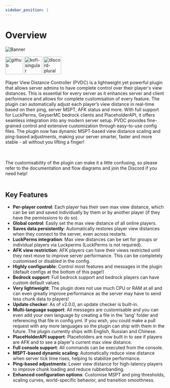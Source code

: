 ```yaml
---
sidebar_position: 1
---
```


# Overview

![Banner](https://i.ibb.co/p1fVk8s/Banner-min.webp)
<p>
  <a href="https://github.com/Wyzebb/PlayerViewDistanceController"><img alt="github" height="56"
        src="https://cdn.jsdelivr.net/npm/@intergrav/devins-badges@3/assets/cozy/available/github_vector.svg" /></a>
  <a href="https://ko-fi.com/wyzebb"><img alt="kofi-singular" height="56" src="https://cdn.jsdelivr.net/npm/@intergrav/devins-badges@3/assets/cozy/donate/kofi-singular_vector.svg" /></a>
  <a href="https://discord.gg/akbd8EPSgr"><img alt="discord-plural" height="56" src="https://cdn.jsdelivr.net/npm/@intergrav/devins-badges@3/assets/cozy/social/discord-plural_vector.svg" /></a>
</p>

Player View Distance Controller (PVDC) is a lightweight yet powerful plugin that allows server admins to have complete control over their player's view distances. This is essential for every server as it enhances server and client performance and allows for complete customisation of every feature. The plugin can automatically adjust each player’s view distance in real-time based on their ping, server MSPT, AFK status and more. With full support for LuckPerms, GeyserMC bedrock clients and PlaceholderAPI, it offers seamless integration into any modern server setup. PVDC provides fine-grained control and extensive customization through easy-to-use config files. The plugin now has dynamic MSPT-based view distance scaling and ping-based adjustments, making your server smarter, faster and more stable - all without you lifting a finger!

<br/><br/>
The customisability of the plugin can make it a little confusing, so please refer to the documentation and flow diagrams and join the Discord if you need help!
<br/><br/>

## **Key Features**
- **Per-player control**: Each player has their own max view distance, which can be set and saved individually by them or by another player (if they have the permissions to do so).
- **Global control**: Easily set the max view distance of all online players.
- **Saves data persistently**: Automatically restores player view distances when they connect to the server, even across restarts.
- **LuckPerms integration**: Max view distances can be set for groups or individual players via Luckperms (LuckPerms is not required).
- **AFK view restriction**: AFK players can have their views restricted until they next move to improve server performance. This can be completely customised or disabled in the config.
- **Highly configurable**: Control most features and messages in the plugin (default configs at the bottom of this page!)
- **Bedrock support**: Full bedrock support and bedrock players can have custom default values.
- **Very lightweight**: The plugin does not use much CPU or RAM at all and can even greatly improve performance as the server may have to send less chunk data to players!
- **Update checker**: As of v2.0.0, an update checker is built-in.
- **Multi-language support**: All messages are customisable and you can even add your own language by creating a file in the 'lang' folder and referencing that file in config.yml. If you wish, you could make a pull request with any more languages so the plugin can ship with them in the future. The plugin currently ships with English, Russian and Chinese.
- **PlaceHolderAPI support**: Placeholders are now built in to see if players are AFK and to see a player's current max view distance.
- **Full console support**: All commands can be executed from the console.
- **MSPT‑based dynamic scaling**: Automatically reduce view distance when server tick time rises, helping to stabilize performance.
- **Ping‑based adjustments**: Lower view distance for high-latency players to improve chunk loading and reduce rubberbanding.
- **Enhanced configuration options**: Customise MSPT and ping thresholds, scaling curves, world-specific behavior, and transition smoothness.

<br/>
